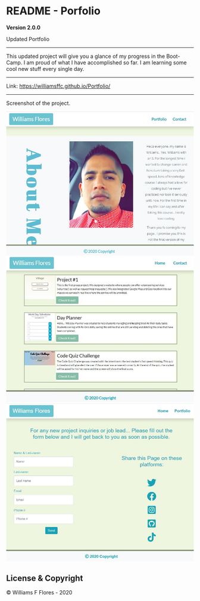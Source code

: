 # README - Porfolio

**Version 2.0.0**

Updated Portfolio

----

This updated project will give you a glance of my progress in the Boot-Camp. I am proud of what I have accomplished so far. I am learning some cool new stuff every single day.

---

Link: https://williamsffc.github.io/Portfolio/

---

Screenshot of the project.

<img src="ReadMe-pics/main.JPG">
<img src="ReadMe-pics/portfolio.JPG">
<img src="ReadMe-pics/contact.JPG">

##  License & Copyright

© Williams F Flores - 2020
